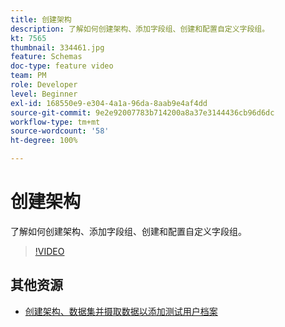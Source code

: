 ```yaml
---
title: 创建架构
description: 了解如何创建架构、添加字段组、创建和配置自定义字段组。
kt: 7565
thumbnail: 334461.jpg
feature: Schemas
doc-type: feature video
team: PM
role: Developer
level: Beginner
exl-id: 168550e9-e304-4a1a-96da-8aab9e4af4dd
source-git-commit: 9e2e92007783b714200a8a37e3144436cb96d6dc
workflow-type: tm+mt
source-wordcount: '58'
ht-degree: 100%

---
```


# 创建架构

了解如何创建架构、添加字段组、创建和配置自定义字段组。

>[!VIDEO](https://video.tv.adobe.com/v/334461?quality=12)

## 其他资源

* [创建架构、数据集并摄取数据以添加测试用户档案](https://experienceleague.adobe.com/docs/journey-optimizer/using/orchestrate-journeys/about-journeys/creating-test-profiles.html?lang=zh-Hans)
